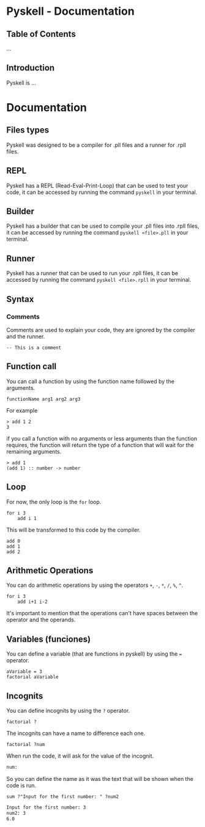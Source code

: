 # Pyskell - Documentation

## Table of Contents

...

## Introduction

Pyskell is ...

# Documentation

## Files types

Pyskell was designed to be a compiler for .pll files and a runner for .rpll files.

## REPL

Pyskell has a REPL (Read-Eval-Print-Loop) that can be used to test your code, it can be accessed by running the command `pyskell` in your terminal.

## Builder

Pyskell has a builder that can be used to compile your .pll files into .rpll files, it can be accessed by running the command `pyskell <file>.pll` in your terminal.

## Runner

Pyskell has a runner that can be used to run your .rpll files, it can be accessed by running the command `pyskell <file>.rpll` in your terminal.

## Syntax

### Comments

Comments are used to explain your code, they are ignored by the compiler and the runner.

```
-- This is a comment
```

## Function call

You can call a function by using the function name followed by the arguments.

```
functionName arg1 arg2 arg3
```

For example

```
> add 1 2
3
```

if you call a function with no arguments or less arguments than the function requires, the function will return the type of a function that will wait for the remaining arguments.

```
> add 1
(add 1) :: number -> number
```

## Loop

For now, the only loop is the `for` loop.

```
for i 3
    add i 1
```

This will be transformed to this code by the compiler.

```
add 0
add 1
add 2
```

## Arithmetic Operations

You can do arithmetic operations by using the operators `+`, `-`, `*`, `/`, `%`, `^`.

```
for i 3
    add i+1 i-2
```

It's important to mention that the operations can't have spaces between the operator and the operands.


## Variables (funciones)

You can define a variable (that are functions in pyskell) by using the `=` operator.

```
aVariable = 3
factorial aVariable
```

## Incognits

You can define incognits by using the `?` operator.

```
factorial ?
```

The incognits can have a name to difference each one.

```
factorial ?num
```

When run the code, it will ask for the value of the incognit.

```bash
num: 
```

So you can define the name as it was the text that will be shown when the code is run.

```
sum ?"Input for the first number: " ?num2
```

```bash
Input for the first number: 3
num2: 3
6.0
```